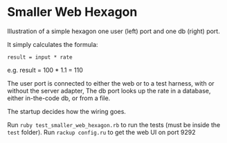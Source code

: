Smaller Web Hexagon
==========

Illustration of a simple hexagon
one user (left) port and one db (right) port.

It simply calculates the formula:

    result = input * rate
e.g.
    result = 100 * 1.1 = 110


The user port is connected to either the web or to a test harness, with or without the server adapter,
The db port looks up the rate in a database, either in-the-code db, or from a file.

The startup decides how the wiring goes.

Run `ruby test_smaller_web_hexagon.rb` to run the tests (must be inside the `test` folder).
Run `rackup config.ru` to get the web UI on port 9292
